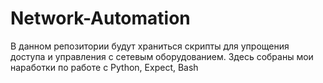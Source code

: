 # Network-Automation
В данном репозитории будут храниться скрипты для упрощения доступа и управления с сетевым оборудованием.
Здесь собраны мои наработки по работе с Python, Expect, Bash
